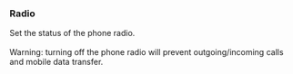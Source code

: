 ### Radio

Set the status of the phone radio.\
\
Warning: turning off the phone radio will prevent outgoing/incoming
calls and mobile data transfer.
